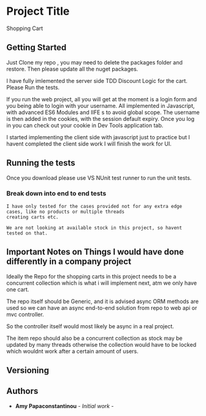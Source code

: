 # Project Title

Shopping Cart

## Getting Started

Just Clone my repo , you may need to delete the packages folder and restore.
Then please update all the nuget packages.

I have fully imlemented the server side TDD Discount Logic for the cart.
Please Run the tests.

If you run the web project, all you will get at the moment is a login form and you being able to login with your username. 
All implemented in Javascript, with advanced ES6 Modules and IIFE s to avoid global scope. 
The username is then added in the cookies, with the session default expiry.
Once you log in you can check out your cookie in Dev Tools application tab.

I started implementing the client side with javascript just to practice but I havent completed the client side work
I will finish the work for UI.

## Running the tests

Once you download please use VS NUnit test runner to run the unit tests. 

### Break down into end to end tests

```
I have only tested for the cases provided not for any extra edge cases, like no products or multiple threads
creating carts etc.
```

```
We are not looking at available stock in this project, so havent tested on that.
```

## Important Notes on Things I would have done differently in a company project

Ideally the Repo for the shopping carts in this project needs to be a concurrent collection which is what i will implement next, atm we only have one cart.

The repo itself should be Generic, and it is advised async ORM methods are used so we can have an async end-to-end solution from repo to web api or mvc controller. 

So the controller itself would most likely be async in a real project.

The item repo should also be a concurrent collection as stock may be updated by many threads otherwise the collection would have to be locked which wouldnt work after a certain amount of users.

## Versioning


## Authors

* **Amy Papaconstantinou** - *Initial work* - 


